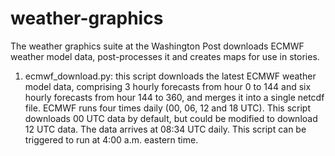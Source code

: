 # weather-graphics

The weather graphics suite at the Washington Post downloads ECMWF weather model data, post-processes it and creates maps for use in stories.

1. ecmwf_download.py: this script downloads the latest ECMWF weather model data, comprising 3 hourly forecasts from hour 0 to 144 and six hourly forecasts from hour 144 to 360, and merges it into a single netcdf file. ECMWF runs four times daily (00, 06, 12 and 18 UTC). This script downloads 00 UTC data by default, but could be modified to download 12 UTC data. The data arrives at 08:34 UTC daily. This script can be triggered to run at 4:00 a.m. eastern time.